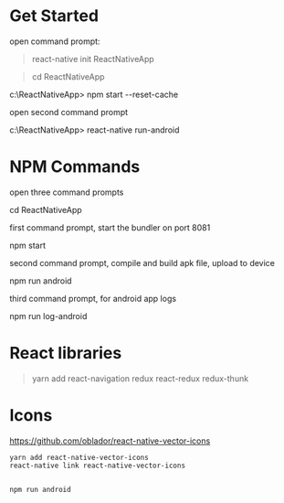 

# Get Started


open command prompt:

> react-native init ReactNativeApp

> cd ReactNativeApp


c:\ReactNativeApp> npm start --reset-cache 

open second command prompt


c:\ReactNativeApp> react-native run-android


# NPM Commands

open three command prompts

cd ReactNativeApp
  
first command prompt, start the bundler on port 8081

npm start

second command prompt, compile and build apk file, upload to device

npm run android


third command prompt, for android app logs

npm run log-android


# React libraries

> yarn add react-navigation redux react-redux redux-thunk 


# Icons

https://github.com/oblador/react-native-vector-icons

```
yarn add react-native-vector-icons
react-native link react-native-vector-icons


npm run android

```
